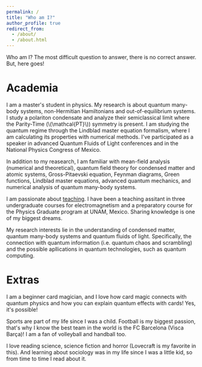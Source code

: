 ```yaml
---
permalink: /
title: "Who am I?"
author_profile: true
redirect_from: 
  - /about/
  - /about.html
---
```


Who am I? The most difficult question to answer, there is no correct answer. But, here goes!

Academia
======
I am a master's student in physics. My research is about quantum many-body systems, non-Hermitian Hamiltonians and out-of-equilibrium systems. I study a polariton condensate and analyze their semiclassical limit where the Parity-Time (\\(\mathcal{PT}\\)) symmetry is present. I am studying the quantum regime through the Lindblad master equation formalism, where I am calculating its properties with numerical methods. I've participated as a speaker in advanced Quantum Fluids of Light conferences and in the National Physics Congress of Mexico.

In addition to my reasearch, I am familiar with mean-field analysis (numerical and theoretical), quantum field theory for condensed matter and atomic systems, Gross-Pitaevski equation, Feynman diagrams, Green functions, Lindblad master equations, advanced quantum mechanics, and numerical analysis of quantum many-body systems.

I am passionate about [teaching](https://jesan-velazquez-resendiz.github.io//teaching/). I have been a teaching assitant in three undergraduate courses for electromagnetism and a preparatory course for the Physics Graduate program at UNAM, Mexico. Sharing knowledge is one of my biggest dreams.

My research interests lie in the understanding of condensed matter, quantum many-body systems and quantum fluids of light. Specifically, the connection with quantum information (i.e. quantum chaos and scrambling) and the possible apllications in quantum technologies, such as quantum computing.

Extras
======
I am a beginner card magician, and I love how card magic connects with quantum physics and how you can explain quantum effects with cards! Yes, it's possible!

Sports are part of my life since I was a child. Football is my biggest passion, that's why I know the best team in the world is the FC Barcelona (Visca Barça)! I am a fan of volleyball and handball too.

I love reading science, science fiction and horror (Lovecraft is my favorite in this). And learning about sociology was in my life since I was a little kid, so from time to time I read about it.